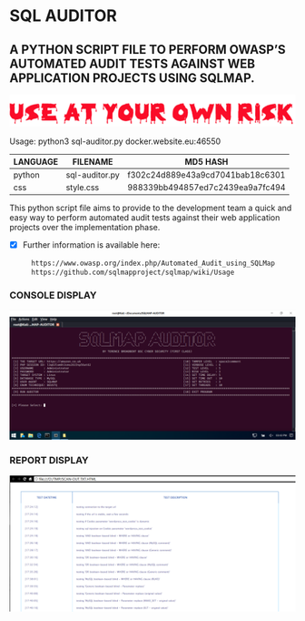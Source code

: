 # SQL AUDITOR
## A PYTHON SCRIPT FILE TO PERFORM OWASP’S AUTOMATED AUDIT TESTS AGAINST WEB APPLICATION PROJECTS USING SQLMAP.

![Screenshot](risk1.png) 

Usage: python3 sql-auditor.py docker.website.eu:46550

| LANGUAGE | FILENAME       | MD5 HASH                         | 
|--------  |---------       |---------                         | 
| python   | sql-auditor.py | f302c24d889e43a9cd7041bab18c6301 | 
| css      | style.css      | 988339bb494857ed7c2439ea9a7fc494 |

This python script file aims to provide to the development team a quick and easy way to perform automated audit tests against their web application projects over the implementation phase.

- [x] Further information is available here:

        https://www.owasp.org/index.php/Automated_Audit_using_SQLMap
        https://github.com/sqlmapproject/sqlmap/wiki/Usage

### CONSOLE DISPLAY
![Screenshot](picture1.png) 

### REPORT DISPLAY
![Screenshot](SQLMapExampleReport.png)
